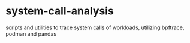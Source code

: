 # system-call-analysis

scripts and utilities to trace system calls of workloads, utilizing bpftrace, podman and pandas
